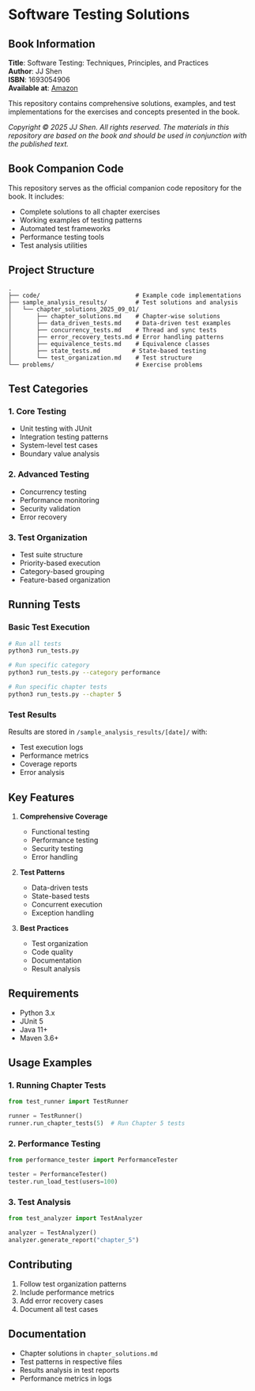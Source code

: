 # Software Testing Solutions

## Book Information
**Title**: Software Testing: Techniques, Principles, and Practices  
**Author**: JJ Shen  
**ISBN**: 1693054906  
**Available at**: [Amazon](https://www.amazon.com/dp/1693054906)

This repository contains comprehensive solutions, examples, and test implementations for the exercises and concepts presented in the book.

*Copyright © 2025 JJ Shen. All rights reserved. The materials in this repository are based on the book and should be used in conjunction with the published text.*

## Book Companion Code
This repository serves as the official companion code repository for the book. It includes:
- Complete solutions to all chapter exercises
- Working examples of testing patterns
- Automated test frameworks
- Performance testing tools
- Test analysis utilities

## Project Structure
```
.
├── code/                           # Example code implementations
├── sample_analysis_results/        # Test solutions and analysis
│   └── chapter_solutions_2025_09_01/
│       ├── chapter_solutions.md    # Chapter-wise solutions
│       ├── data_driven_tests.md    # Data-driven test examples
│       ├── concurrency_tests.md    # Thread and sync tests
│       ├── error_recovery_tests.md # Error handling patterns
│       ├── equivalence_tests.md    # Equivalence classes
│       ├── state_tests.md         # State-based testing
│       └── test_organization.md    # Test structure
└── problems/                       # Exercise problems
```

## Test Categories

### 1. Core Testing
- Unit testing with JUnit
- Integration testing patterns
- System-level test cases
- Boundary value analysis

### 2. Advanced Testing
- Concurrency testing
- Performance monitoring
- Security validation
- Error recovery

### 3. Test Organization
- Test suite structure
- Priority-based execution
- Category-based grouping
- Feature-based organization

## Running Tests

### Basic Test Execution
```bash
# Run all tests
python3 run_tests.py

# Run specific category
python3 run_tests.py --category performance

# Run specific chapter tests
python3 run_tests.py --chapter 5
```

### Test Results
Results are stored in `/sample_analysis_results/[date]/` with:
- Test execution logs
- Performance metrics
- Coverage reports
- Error analysis

## Key Features
1. **Comprehensive Coverage**
   - Functional testing
   - Performance testing
   - Security testing
   - Error handling

2. **Test Patterns**
   - Data-driven tests
   - State-based tests
   - Concurrent execution
   - Exception handling

3. **Best Practices**
   - Test organization
   - Code quality
   - Documentation
   - Result analysis

## Requirements
- Python 3.x
- JUnit 5
- Java 11+
- Maven 3.6+

## Usage Examples

### 1. Running Chapter Tests
```python
from test_runner import TestRunner

runner = TestRunner()
runner.run_chapter_tests(5)  # Run Chapter 5 tests
```

### 2. Performance Testing
```python
from performance_tester import PerformanceTester

tester = PerformanceTester()
tester.run_load_test(users=100)
```

### 3. Test Analysis
```python
from test_analyzer import TestAnalyzer

analyzer = TestAnalyzer()
analyzer.generate_report("chapter_5")
```

## Contributing
1. Follow test organization patterns
2. Include performance metrics
3. Add error recovery cases
4. Document all test cases

## Documentation
- Chapter solutions in `chapter_solutions.md`
- Test patterns in respective files
- Results analysis in test reports
- Performance metrics in logs
